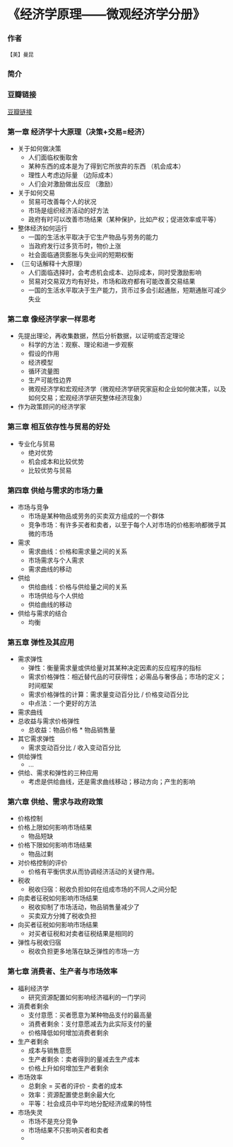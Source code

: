 《经济学原理——微观经济学分册》
==================

### 作者
    【美】曼昆

### 简介
   
### 豆瓣链接
  [豆瓣链接]()

### 第一章 经济学十大原理（决策+交易=经济）
  - 关于如何做决策
    - 人们面临权衡取舍
    - 某种东西的成本是为了得到它所放弃的东西 （机会成本）
    - 理性人考虑边际量 （边际成本）
    - 人们会对激励做出反应 （激励）
  - 关于如何交易
    - 贸易可改善每个人的状况
    - 市场是组织经济活动的好方法
    - 政府有时可以改善市场结果（某种保护，比如产权；促进效率或平等）
  - 整体经济如何运行
    - 一国的生活水平取决于它生产物品与劳务的能力
    - 当政府发行过多货币时，物价上涨
    - 社会面临通货膨胀与失业间的短期权衡
  - （三句话解释十大原理）
    - 人们面临选择时，会考虑机会成本、边际成本，同时受激励影响
    - 贸易对交易双方均有好处，市场和政府都有可能改善交易结果
    - 一国的生活水平取决于生产能力，货币过多会引起通胀，短期通胀可减少失业
    
### 第二章 像经济学家一样思考

  - 先提出理论，再收集数据，然后分析数据，以证明或否定理论
    - 科学的方法：观察、理论和进一步观察
    - 假设的作用
    - 经济模型
    - 循环流量图
    - 生产可能性边界
    - 微观经济学和宏观经济学（微观经济学研究家庭和企业如何做决策，以及如何交易；宏观经济学研究整体经济现象）
  - 作为政策顾问的经济学家

### 第三章 相互依存性与贸易的好处

  - 专业化与贸易
    - 绝对优势
    - 机会成本和比较优势
    - 比较优势与贸易

### 第四章 供给与需求的市场力量

  - 市场与竞争
    - 市场是某种物品或劳务的买卖双方组成的一个群体
    - 竞争市场：有许多买者和卖者，以至于每个人对市场的价格影响都微乎其微的市场
  - 需求
    - 需求曲线：价格和需求量之间的关系
    - 市场需求与个人需求
    - 需求曲线的移动
  - 供给
    - 供给曲线：价格与供给量之间的关系
    - 市场供给与个人供给
    - 供给曲线的移动
  - 供给与需求的结合
    - 均衡
      
### 第五章 弹性及其应用
  
  - 需求弹性
    - 弹性：衡量需求量或供给量对其某种决定因素的反应程序的指标
    - 需求价格弹性：相近替代品的可获得性；必需品与奢侈品；市场的定义；时间框架
    - 需求价格弹性的计算：需求量变动百分比 / 价格变动百分比
    - 中点法：一个更好的方法
  - 需求曲线
  - 总收益与需求价格弹性
    - 总收益：物品价格 * 物品销售量
  - 其它需求弹性
    - 需求变动百分比 / 收入变动百分比
  - 供给弹性
    - ...
  - 供给、需求和弹性的三种应用
    - 考虑是供给曲线，还是需求曲线移动；移动方向；产生的影响
    
### 第六章 供给、需求与政府政策

  - 价格控制
  - 价格上限如何影响市场结果
    - 物品短缺
  - 价格下限如何影响市场结果
    - 物品过剩
  - 对价格控制的评价
    - 价格有平衡供求从而协调经济活动的关键作用。
  - 税收
    - 税收归宿：税收负担如何在组成市场的不同人之间分配
  - 向卖者征税如何影响市场结果
    - 税收抑制了市场活动，物品销售量减少了
    - 买卖双方分摊了税收负担
  - 向买者征税如何影响市场结果
    - 对买者征税和对卖者征税结果是相同的
  - 弹性与税收归宿
    - 税收负担更多地落在缺乏弹性的市场一方
    
### 第七章 消费者、生产者与市场效率

  - 福利经济学
    - 研究资源配置如何影响经济福利的一门学问
  - 消费者剩余
    - 支付意愿：买者愿意为某种物品支付的最高量
    - 消费者剩余：支付意愿减去为此实际支付的量
    - 价格降低如何增加消费者剩余
  - 生产者剩余
    - 成本与销售意愿
    - 生产者剩余：卖者得到的量减去生产成本
    - 价格上升如何增加生产者剩余
  - 市场效率
    - 总剩余 = 买者的评价 - 卖者的成本
    - 效率：资源配置使总剩余最大化
    - 平等：社会成员中平均地分配经济成果的特性
  - 市场失灵
    - 市场不是充分竞争
    - 市场结果不只影响买者和卖者
    - 






